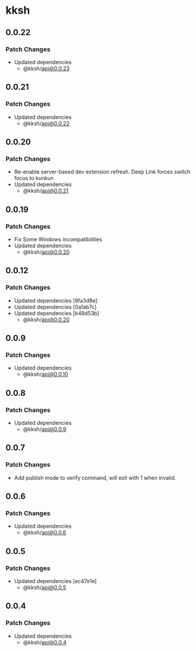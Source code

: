 # kksh

## 0.0.22

### Patch Changes

- Updated dependencies
  - @kksh/api@0.0.23

## 0.0.21

### Patch Changes

- Updated dependencies
  - @kksh/api@0.0.22

## 0.0.20

### Patch Changes

- Re-enable server-based dev extension refresh. Deep Link forces switch focus to kunkun
- Updated dependencies
  - @kksh/api@0.0.21

## 0.0.19

### Patch Changes

- Fix Some Windows incompatibilities
- Updated dependencies
  - @kksh/api@0.0.20

## 0.0.12

### Patch Changes

- Updated dependencies [9fa3d8e]
- Updated dependencies [0a1ab7c]
- Updated dependencies [b48d53b]
  - @kksh/api@0.0.20

## 0.0.9

### Patch Changes

- Updated dependencies
  - @kksh/api@0.0.10

## 0.0.8

### Patch Changes

- Updated dependencies
  - @kksh/api@0.0.9

## 0.0.7

### Patch Changes

- Add publish mode to verify command, will exit with 1 when invalid.

## 0.0.6

### Patch Changes

- Updated dependencies
  - @kksh/api@0.0.6

## 0.0.5

### Patch Changes

- Updated dependencies [ec47e1e]
  - @kksh/api@0.0.5

## 0.0.4

### Patch Changes

- Updated dependencies
  - @kksh/api@0.0.4
